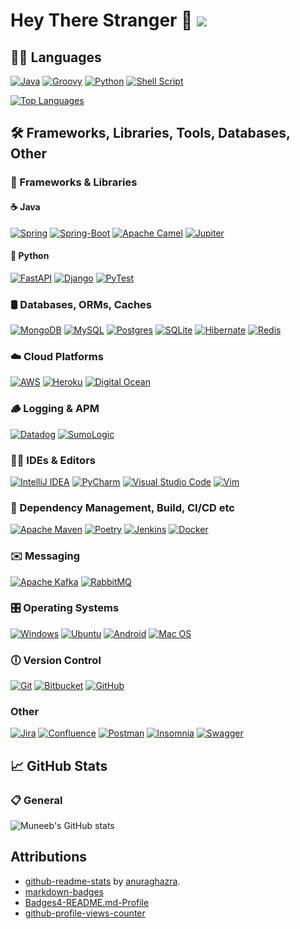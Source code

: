 # Hey There Stranger 👋 ![](https://komarev.com/ghpvc/?username=mtkhawaja)

## 👨‍💻 Languages

[![Java](https://img.shields.io/badge/java-%23ED8B00.svg?&style=for-the-badge&logo=java&logoColor=white)](https://openjdk.java.net/)
[![Groovy](https://img.shields.io/badge/apache%20Groovy-4298B8?style=for-the-badge&logo=apachegroovy&logoColor=white)](https://groovy-lang.org/)
[![Python](https://img.shields.io/badge/python%20-%2314354C.svg?&style=for-the-badge&logo=python&logoColor=white)](https://www.python.org/)
[![Shell Script](https://img.shields.io/badge/shell_script%20-%23121011.svg?&style=for-the-badge&logo=gnu-bash&logoColor=white)](https://www.gnu.org/software/bash/manual/bash.html)

[![Top Languages](https://github-readme-stats.vercel.app/api/top-langs/?username=mtkhawaja&exclude_repo=mathematical-modelling&langs_count=7&layout=compact)](https://github.com/anuraghazra/github-readme-stats)

## 🛠️ Frameworks, Libraries, Tools, Databases, Other

### 🚀 Frameworks & Libraries

#### ☕ Java

[![Spring](https://img.shields.io/badge/spring-%236DB33F.svg?style=for-the-badge&logo=spring&logoColor=white)](https://spring.io/)
[![Spring-Boot](https://img.shields.io/badge/Spring_Boot-F2F4F9?style=for-the-badge&logo=spring-boot)](https://spring.io/)
[![Apache Camel](https://img.shields.io/badge/Apache%20Camel-C71A36?style=for-the-badge&logo=Apache%20Maven&logoColor=white)](https://maven.apache.org/)
[![Jupiter](https://img.shields.io/badge/Junit5-25A162?style=for-the-badge&logo=junit5&logoColor=white)](https://junit.org/junit5/docs/current/user-guide/)

#### 🐍 Python

[![FastAPI](https://img.shields.io/badge/FastAPI-005571?style=for-the-badge&logo=fastapi)](https://fastapi.tiangolo.com/)
[![Django](https://img.shields.io/badge/django-%23092E20.svg?style=for-the-badge&logo=django&logoColor=white)](https://www.djangoproject.com/)
[![PyTest](https://img.shields.io/badge/PyTest-009FE3.svg?style=for-the-badge&logoColor=white)](https://docs.pytest.org/en/7.1.x/)

### 🛢 Databases, ORMs, Caches

[![MongoDB](https://img.shields.io/badge/MongoDB-%234ea94b.svg?style=for-the-badge&logo=mongodb&logoColor=white)](https://www.mongodb.com/)
[![MySQL](https://img.shields.io/badge/mysql-%2300f.svg?&style=for-the-badge&logo=mysql&logoColor=white)](https://www.mysql.com/)
[![Postgres](https://img.shields.io/badge/postgres-%23316192.svg?&style=for-the-badge&logo=postgresql&logoColor=white)](https://www.postgresql.org/)
[![SQLite](https://img.shields.io/badge/sqlite-%2307405e.svg?&style=for-the-badge&logo=sqlite&logoColor=white)](https://www.sqlite.org/index.html)
[![Hibernate](https://img.shields.io/badge/Hibernate-59666C?style=for-the-badge&logo=Hibernate&logoColor=white)](https://hibernate.org/)
[![Redis](https://img.shields.io/badge/redis-%23DD0031.svg?style=for-the-badge&logo=redis&logoColor=white)](https://redis.io/)

### ☁️ Cloud Platforms

[![AWS](https://img.shields.io/badge/AWS%20-%23FF9900.svg?&style=for-the-badge&logo=amazon-aws&logoColor=white)](https://aws.amazon.com/)
[![Heroku](https://img.shields.io/badge/heroku%20-%23430098.svg?&style=for-the-badge&logo=heroku&logoColor=white)](https://heroku.com/)
[![Digital Ocean](https://img.shields.io/badge/DigitalOcean-%230167ff.svg?&style=for-the-badge&logo=digitalOcean&logoColor=white)](https://www.digitalocean.com/)

### 🪵 Logging & APM

[![Datadog](https://img.shields.io/badge/datadog-%23632CA6.svg?style=for-the-badge&logo=datadog&logoColor=white)](https://www.datadoghq.com/)
[![SumoLogic](https://img.shields.io/badge/SumoLogic-0046BE?style=for-the-badge&logoColor=white)](https://www.sumologic.com/)

### 👩‍💻 IDEs & Editors

[![IntelliJ IDEA](https://img.shields.io/badge/IntelliJIDEA-000000.svg?style=for-the-badge&logo=intellij-idea&logoColor=white)](https://www.jetbrains.com/idea/)
[![PyCharm](https://img.shields.io/badge/pycharm-143?style=for-the-badge&logo=pycharm&logoColor=black&color=black&labelColor=green)](https://www.jetbrains.com/pycharm/)
[![Visual Studio Code](https://img.shields.io/badge/Visual%20Studio%20Code-0078d7.svg?style=for-the-badge&logo=visual-studio-code&logoColor=white)](https://code.visualstudio.com/)
[![Vim](https://img.shields.io/badge/VIM-%2311AB00.svg?&style=for-the-badge&logo=vim&logoColor=white)](https://www.vim.org/)

### 🔨 Dependency Management, Build, CI/CD etc

[![Apache Maven](https://img.shields.io/badge/Apache%20Maven-C71A36?style=for-the-badge&logo=Apache%20Maven&logoColor=white)](https://maven.apache.org/)
[![Poetry](https://img.shields.io/badge/Poetry-1E293B?style=for-the-badge&logoColor=white)](https://python-poetry.org/)
[![Jenkins](https://img.shields.io/badge/jenkins-%232C5263.svg?style=for-the-badge&logo=jenkins&logoColor=white)](https://www.jenkins.io/)
[![Docker](https://img.shields.io/badge/docker%20-%230db7ed.svg?&style=for-the-badge&logo=docker&logoColor=white)](https://www.docker.com/)

### ✉️ Messaging

[![Apache Kafka](https://img.shields.io/badge/Apache%20Kafka-000?style=for-the-badge&logo=apachekafka)](https://kafka.apache.org/)
[![RabbitMQ](https://img.shields.io/badge/Rabbitmq-FF6600?style=for-the-badge&logo=rabbitmq&logoColor=white)](https://www.rabbitmq.com/)

### 🎛️ Operating Systems

[![Windows](https://img.shields.io/badge/Windows-0078D6?style=for-the-badge&logo=windows&logoColor=white)](https://www.microsoft.com/en-us/windows?r=1)
[![Ubuntu](https://img.shields.io/badge/Ubuntu-E95420?style=for-the-badge&logo=ubuntu&logoColor=white)](https://ubuntu.com/)
[![Android](https://img.shields.io/badge/Android-3DDC84?style=for-the-badge&logo=android&logoColor=white)](https://www.android.com/)
[![Mac OS](https://img.shields.io/badge/mac%20os-000000?style=for-the-badge&logo=macos&logoColor=F0F0F0)](https://www.apple.com/macos/)

### 🕕 Version Control

[![Git](https://img.shields.io/badge/git-%23F05033.svg?style=for-the-badge&logo=git&logoColor=white)](https://git-scm.com/)
[![Bitbucket](https://img.shields.io/badge/bitbucket-%230047B3.svg?style=for-the-badge&logo=bitbucket&logoColor=white)](https://bitbucket.org/product)
[![GitHub](https://img.shields.io/badge/github-%23121011.svg?style=for-the-badge&logo=github&logoColor=white)](https://github.com/)

### Other

[![Jira](https://img.shields.io/badge/jira-%230A0FFF.svg?style=for-the-badge&logo=jira&logoColor=white)](https://www.atlassian.com/software/jira)
[![Confluence](https://img.shields.io/badge/confluence-%23172BF4.svg?style=for-the-badge&logo=confluence&logoColor=white)](https://www.atlassian.com/software/confluence)
[![Postman](https://img.shields.io/badge/Postman-FF6C37?style=for-the-badge&logo=postman&logoColor=white)](https://www.postman.com/)
[![Insomnia](https://img.shields.io/badge/Insomnia-black?style=for-the-badge&logo=insomnia&logoColor=5849BE)](https://insomnia.rest/)
[![Swagger](https://img.shields.io/badge/-Swagger-%23Clojure?style=for-the-badge&logo=swagger&logoColor=white)](https://swagger.io/)

## 📈 GitHub Stats

### 📋 General

![Muneeb's GitHub stats](https://github-readme-stats.vercel.app/api?username=mtkhawaja&count_private=true&show_icons=true)

## Attributions

- [github-readme-stats](https://github.com/anuraghazra/github-readme-stats) by [anuraghazra](https://github.com/anuraghazra).
- [markdown-badges](https://github.com/Ileriayo/markdown-badges#how-to-use)
- [Badges4-README.md-Profile](https://github.com/alexandresanlim/Badges4-README.md-Profile)
- [github-profile-views-counter](https://github.com/antonkomarev/github-profile-views-counter)
